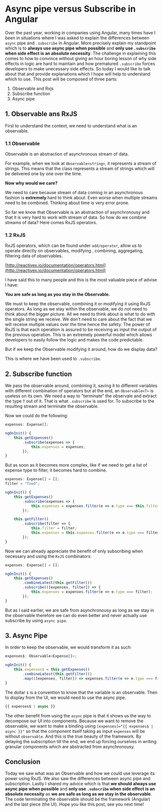 # Async pipe versus Subscribe in Angular

Over the past year, working in companies using Angular, many times have I been in situations where I was asked to explain the differences between `async` pipe and `.subscribe` in Angular. 
More precisely explain my standpoint which is to __always use async pipe when possible__ and __only use `.subscribe` when side effect is an absolute necessity__.
The challenge in explaining this comes to how to convince without giving an hour boring lesson of why side effects in logic are hard to maintain and how prematured `.subscribe` forces developers to make unecessary side effects.
So today I would like to talk about that and provide explanations which I hope will help to understand which to use. This post will be composed of three parts:

1. Observable and Rxjs
2. Subscribe function
3. Async pipe

## 1. Observable ans RxJS

First to understand the context, we need to understand what is an observable.

### 1.1 Observable

Observable is an abstraction of asynchronous stream of data.

For example, when we look at `Observable<string>`, it represents a stream of strings. This means that the class represents a stream of strings which will be delivered one by one over the time.

__Now why would we care?__

We need to care because stream of data coming in an asynchronous fashion is __extremely__ hard to think about. Even worse when multiple streams need to be combined. Thinking about time is very error prone.

So far we know that Observable is an abstraction of asynchronousy and that it is very hard to work with stream of data. So how do we combine streams of data? Here comes RxJS operators.

### 1.2 RxJS

RxJS operators, which can be found under `add/operator`, allow us to operate directly on observables, modifying , combining, aggregating, filtering data of observables.

[http://reactivex.io/documentation/operators.html](http://reactivex.io/documentation/operators.html)

I have said this to many people and this is the most valuable piece of advise I have:

__You are safe as long as you stay in the Observable.__

We must to keep the observable, combining it or modifying it using RxJS operators. As long as we stay within the observable, we do not need to think about the bigger picture. All we need to think about is what to do with the single string we receive. We don't need to care about the fact that we will receive multiple values over the time hence the safety. The power of RxJS is that each operation is assured to be receiving as input the output of the previous operation. This is an extremely powerful model which allows developers to easily follow the logic and makes the code predictable.

But if we keep the Observable modifying it around, how do we display data?

This is where we have been used to `.subscribe`.

## 2. Subscribe function

We pass the observable around, combining it, saving it to different variables with different combination of operators but at the end, an `Observable<T>` is useless on its own. We need a way to "terminate" the observale and extract the type `T` out of it. That is what `.subscribe` is used for. To subscribe to the resulting stream and terminate the observable.

Now we could do the following:

```ts
expenses: Expense[];

ngOnInit() {
    this.getExpenses()
        .subscribe(expenses => {
            this.expenses = expenses;
        });
}
```

But as soon as it becomes more complex, like if we need to get a list of expense type to filter, it becomes hard to combine.

```ts
expenses: Expense[] = [];
filter = "food";

ngOnInit() {
    this.getExpenses()
        .subscribe(expenses => {
            this.expenses = expenses.filter(e => e.type === this.filter);
        });

    this.getFilter()
        .subscribe(filter => {
            this.filter = filter;
            this.expenses = this.expenses.filter(e => e.type === filter);
        });
}
```

Now we can already appreciate the benefit of only subscribing when necessary and using the `RxJS` combinators:

```ts
expenses: Expense[] = [];

ngOnInit() {
    this.getExpenses()
        .combineLatest(this.getFilter())
        .subscribe(([expenses, filter]) => {
            this.expenses = expenses.filter(e => e.type === filter);
        });
}
```

But as I said earlier, we are safe from asynchronousy as long as we stay in the observable therefore we can do even better and never actually use subscribe by using `async pipe`.

## 3. Async Pipe

In order to keep the observable, we would transform it as such:

```ts
expenses$: Observable<Expense[]>;

ngOnInit() {
    this.expenses$ = this.getExpenses()
        .combineLatest(this.getFilter())
        .map(([expenses, filter]) => expenses.filter(e => e.type === filter));
}
```

The dollar `$` is a convention to know that the variable is an observable. Then to display from the UI, we would need to use the async pipe.

```ts
{{ expenses$ | async }}
```

The other benefit from using the `async` pipe is that it shows us the way to decompose our UI into components. Because we want to remove the observable, we want to make a binding using `[expenses]="{{ expenses$ | async }}"` so that the component itself taking as input `expenses` will be without `observable`. And this is the true beauty of the framework. By delaying the subscription till the end, we end up forcing ourselves in writing granular components which are abstracted from asynchronousy.

## Conclusion

Today we saw what was an Observable and how we could use leverage its power using RxJS. We also saw the differences between async pipe and subscription. Lastly I shared my advice which is that __we should always use async pipe when possible__ and __only use `.subscribe` when side effect is an absolute necessity__ as __we are safe as long as we stay in the observable__. The code terminating the observable should be the framework (Angular) and the last piece (the UI). Hope you like this post, see you next time!